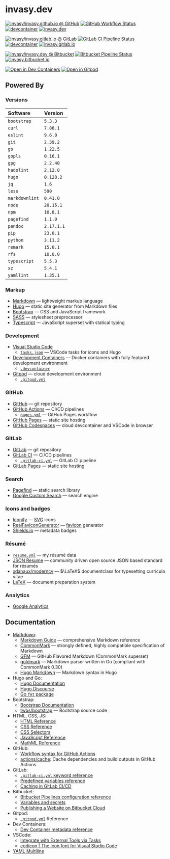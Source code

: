 # invasy.dev

[![invasy/invasy.github.io @ GitHub][github-repo-badge]][github-repo]
[![GitHub Workflow Status][github-wf-badge]][github-wf]
[![devcontainer][github-devcontainer-badge]][github-devcontainer]
[![invasy.dev][github-pages-badge]][github-pages]

[![invasy/invasy.gitlab.io @ GitLab][gitlab-repo-badge]][gitlab-repo]
[![GitLab CI Pipeline Status][gitlab-ci-badge]][gitlab-ci]
[![devcontainer][gitlab-devcontainer-badge]][gitlab-devcontainer]
[![invasy.gitlab.io][gitlab-pages-badge]][gitlab-pages]

[![invasy/invasy.dev @ Bitbucket][bitbucket-repo-badge]][bitbucket-repo]
[![Bitbucket Pipeline Status][bitbucket-pipelines-badge]][bitbucket-pipelines]
[![invasy.bitbucket.io][bitbucket-pages-badge]][bitbucket-pages]

[![Open in Dev Containers][devcontainers-badge]][devcontainers]
[![Open in Gitpod][gitpod-badge]][gitpod]

[github-repo]: https://github.com/invasy/invasy.github.io "invasy/invasy.github.io @ GitHub"
[github-repo-badge]: https://img.shields.io/badge/GitHub-invasy/invasy.github.io-blue?logo=github
[github-wf]: https://github.com/invasy/invasy.github.io/actions "GitHub Workflow Status"
[github-wf-badge]: https://img.shields.io/github/actions/workflow/status/invasy/invasy.github.io/pages.yml?branch=master&logo=github&label=Build%20Pages "GitHub Workflow Status"
[github-devcontainer]: https://github.com/invasy/invasy.github.io/pkgs/container/invasy.github.io "devcontainer"
[github-devcontainer-badge]: https://img.shields.io/badge/ghcr.io-Devcontainer-darkmagenta?logo=github
[github-pages]: https://invasy.dev/ "invasy.dev"
[github-pages-badge]: https://img.shields.io/badge/Visit-invasy.dev-800020

[gitlab-repo]: https://gitlab.com/invasy/invasy.gitlab.io "invasy/invasy.gitlab.io @ GitLab"
[gitlab-repo-badge]: https://img.shields.io/badge/GitLab-invasy/invasy.gitlab.io-blue?logo=gitlab
[gitlab-ci]: https://gitlab.com/invasy/invasy.gitlab.io/-/pipelines/latest "GitLab CI Pipeline Status"
[gitlab-ci-badge]: https://img.shields.io/gitlab/pipeline-status/invasy/invasy.gitlab.io?branch=master&logo=gitlab&label=Build%20Pages "GitLab CI Pipeline Status"
[gitlab-devcontainer]: https://gitlab.com/invasy/invasy.gitlab.io/container_registry "devcontainer"
[gitlab-devcontainer-badge]: https://img.shields.io/badge/registry-Devcontainer-darkmagenta?logo=gitlab
[gitlab-pages]: https://invasy.gitlab.io/ "invasy.gitlab.io"
[gitlab-pages-badge]: https://img.shields.io/badge/Visit-invasy.gitlab.io-800020

[bitbucket-repo]: https://bitbucket.org/invasy/invasy.dev/ "invasy/invasy.dev @ Bitbucket"
[bitbucket-repo-badge]: https://img.shields.io/badge/Bitbucket-invasy/invasy.dev-blue?logo=bitbucket
[bitbucket-pipelines]: https://bitbucket.org/invasy/invasy.dev/pipelines "Bitbucket Pipeline Status"
[bitbucket-pipelines-badge]: https://img.shields.io/bitbucket/pipelines/invasy/invasy.dev/master?logo=bitbucket&label=Build%20Pages "Bitbucket Pipeline Status"
[bitbucket-pages]: https://invasy.bitbucket.io/ "invasy.bitbucket.io"
[bitbucket-pages-badge]: https://img.shields.io/badge/Visit-invasy.bitbucket.io-800020

[devcontainers]: https://vscode.dev/redirect?url=vscode://ms-vscode-remote.remote-containers/cloneInVolume?url=https://github.com/invasy/invasy.github.io "Open in Dev Containers"
[devcontainers-badge]: https://img.shields.io/badge/Dev%20Containers-open-blue?logo=visualstudiocode "Open in Dev Containers"

[gitpod]: https://gitpod.io/#https://github.com/invasy/invasy.github.io "Open in Gitpod"
[gitpod-badge]: https://img.shields.io/badge/Gitpod-open-blue?logo=gitpod "Open in Gitpod"

## Powered By

### Versions

| Software       | Version      |
|:---------------|:-------------|
| `bootstrap`    | `5.3.3`      |
| `curl`         | `7.88.1`     |
| `eslint`       | `9.6.0`      |
| `git`          | `2.39.2`     |
| `go`           | `1.22.5`     |
| `gopls`        | `0.16.1`     |
| `gpg`          | `2.2.40`     |
| `hadolint`     | `2.12.0`     |
| `hugo`         | `0.128.2`    |
| `jq`           | `1.6`        |
| `less`         | `590`        |
| `markdownlint` | `0.41.0`     |
| `node`         | `20.15.1`    |
| `npm`          | `10.8.1`     |
| `pagefind`     | `1.1.0`      |
| `pandoc`       | `2.17.1.1`   |
| `pip`          | `23.0.1`     |
| `python`       | `3.11.2`     |
| `remark`       | `15.0.1`     |
| `rfs`          | `10.0.0`     |
| `typescript`   | `5.5.3`      |
| `xz`           | `5.4.1`      |
| `yamllint`     | `1.35.1`     |

### Markup

- [Markdown] — lightweight markup language
- [Hugo](https://gohugo.io/ "Hugo") — static site generator from Markdown files
- [Bootstrap](https://getbootstrap.com/ "Bootstrap") — CSS and JavaScript framework
- [SASS](https://sass-lang.com/ "SASS") — stylesheet preprocessor
- [Typescript](https://www.typescriptlang.org/ "Typescript") — JavaScript superset with statical typing

### Development

- [Visual Studio Code](https://code.visualstudio.com/ "Visual Studio Code")
  - [`tasks.json`](.vscode/tasks.json) — VSCode tasks for icons and Hugo
- [Development Containers][devc] — Docker containers with fully featured development environment
  - [`.devcontainer`](.devcontainer)
- [Gitpod](https://www.gitpod.io/ "Gitpod") — cloud development environment
  - [`.gitpod.yml`](.gitpod.yml)

### GitHub

- [GitHub](https://github.com/ "GitHub") — git repository
- [GitHub Actions](https://github.com/features/actions "GitHub Actions") — CI/CD pipelines
  - [`pages.yml`](.github/workflows/pages.yml "GitHub Pages Workflow") — GitHub Pages workflow
- [GitHub Pages](https://pages.github.com/ "GitHub Pages") — static site hosting
- [GitHub Codespaces](https://github.com/features/codespaces "GitHub Codespaces") — cloud devcontainer and VSCode in browser

### GitLab

- [GitLab](https://gitlab.com/ "GitLab") — git repository
- [GitLab CI](https://docs.gitlab.com/ee/ci/ "GitLab CI/CD") — CI/CD pipelines
  - [`.gitlab-ci.yml`](.gitlab-ci.yml "GitLab CI") — GitLab CI pipeline
- [GitLab Pages](https://docs.gitlab.com/ee/user/project/pages/ "GitLab Pages") — static site hosting

### Search

- [Pagefind](https://pagefind.app/ "Pagefind") — static search library
- [Google Custom Search](https://programmablesearchengine.google.com/ "Programmable Search Engine") — search engine

### Icons and badges

- [Iconify](https://icon-sets.iconify.design/ "Iconify") — [SVG] icons
- [RealFaviconGenerator](https://realfavicongenerator.net/ "RealFaviconGenerator") — [favicon] generator
- [Shields.io](https://shields.io/ "Shields.io") — metadata badges

### Résumé

- [`resume.yml`](data/resume.yml "resume.yml") — my résumé data
- [JSON Resume](https://jsonresume.org/) — community driven open source JSON based standard for résumés
- [xdanaux/moderncv][moderncv] — $\LaTeX$ documentclass for typesetting curricula vitae
- [LaTeX] — document preparation system

### Analytics

- [Google Analytics](https://analytics.google.com/analytics/web/)

[SVG]: https://en.wikipedia.org/wiki/SVG "SVG — Wikipedia"
[favicon]: https://en.wikipedia.org/wiki/Favicon "Favicon — Wikipedia"
[LaTeX]: https://www.latex-project.org/ "LaTeX"

## Documentation

- [Markdown]:
  - [Markdown Guide](https://www.markdownguide.org/ "Markdown Guide") — comprehensive Markdown reference
  - [CommonMark](https://commonmark.org/ "CommonMark") — strongly defined, highly compatible specification of Markdown
  - [GFM](https://github.github.com/gfm/ "GitHub Flavored Markdown") — GitHub Flavored Markdown (CommonMark superset)
  - [goldmark](https://github.com/yuin/goldmark/ "goldmark") — Markdown parser written in Go (compliant with CommonMark 0.30)
  - [Hugo Markdown](https://www.markdownguide.org/tools/hugo/ "Hugo Markdown") — Markdown syntax in Hugo
- Hugo and Go:
  - [Hugo Documentation](https://gohugo.io/documentation/ "Hugo Documentation")
  - [Hugo Discourse](https://discourse.gohugo.io/ "Hugo Discourse")
  - [Go `fmt` package](https://pkg.go.dev/fmt "Go fmt package")
- Bootstrap:
  - [Bootstrap Documentation](https://getbootstrap.com/docs/5.3/getting-started/introduction/ "Bootstrap Documentation")
  - [twbs/bootstrap](https://github.com/twbs/bootstrap "twbs/bootstrap — GitHub") — Bootstrap source code
- HTML, CSS, JS:
  - [HTML Reference](https://developer.mozilla.org/en-US/docs/Web/HTML "HTML Reference — MDN")
  - [CSS Reference](https://developer.mozilla.org/en-US/docs/Web/CSS "CSS Reference — MDN")
  - [CSS Selectors](https://www.w3schools.com/cssref/css_selectors.php "CSS Selectors")
  - [JavaScript Reference](https://developer.mozilla.org/en-US/docs/Web/JavaScript "JavaScript Reference — MDN")
  - [MathML Reference](https://developer.mozilla.org/en-US/docs/Web/MathML "MathML Reference — MDN")
- GitHub:
  - [Workflow syntax for GitHub Actions](https://docs.github.com/en/actions/using-workflows/workflow-syntax-for-github-actions "Workflow syntax for GitHub Actions")
  - [actions/cache][cache]: Cache dependencies and build outputs in GitHub Actions
- GitLab:
  - [`.gitlab-ci.yml` keyword reference](https://docs.gitlab.com/ee/ci/yaml/ ".gitlab-ci.yml keyword reference")
  - [Predefined variables reference](https://docs.gitlab.com/ee/ci/variables/predefined_variables.html "Predefined variables reference")
  - [Caching in GitLab CI/CD](https://docs.gitlab.com/ee/ci/caching/ "Caching in GitLab CI/CD")
- Bitbucket:
  - [Bitbucket Pipelines configuration reference](https://support.atlassian.com/bitbucket-cloud/docs/bitbucket-pipelines-configuration-reference/ "Bitbucket Pipelines configuration reference")
  - [Variables and secrets](https://support.atlassian.com/bitbucket-cloud/docs/variables-and-secrets/)
  - [Publishing a Website on Bitbucket Cloud](https://support.atlassian.com/bitbucket-cloud/docs/publishing-a-website-on-bitbucket-cloud/ "Publishing a Website on Bitbucket Cloud")
- Gitpod:
  - [`.gitpod.yml`](https://www.gitpod.io/docs/references/gitpod-yml ".gitpod.yml") Reference
- Dev Containers:
  - [Dev Container metadata reference](https://containers.dev/implementors/json_reference/ "Dev Container metadata reference")
- VSCode:
  - [Integrate with External Tools via Tasks](https://code.visualstudio.com/docs/editor/tasks "Integrate with External Tools via Tasks")
  - [codicon | The icon font for Visual Studio Code](https://microsoft.github.io/vscode-codicons/dist/codicon.html "codicon | The icon font for Visual Studio Code")
- [YAML Multiline](https://yaml-multiline.info/ "YAML Multiline")

[devc]: https://containers.dev/ "Development Containers"
[Markdown]: https://daringfireball.net/projects/markdown/syntax "Markdown"
[moderncv]: https://github.com/xdanaux/moderncv "xdanaux/moderncv — GitHub"
[cache]: https://github.com/actions/cache "actions/cache — GitHub"
